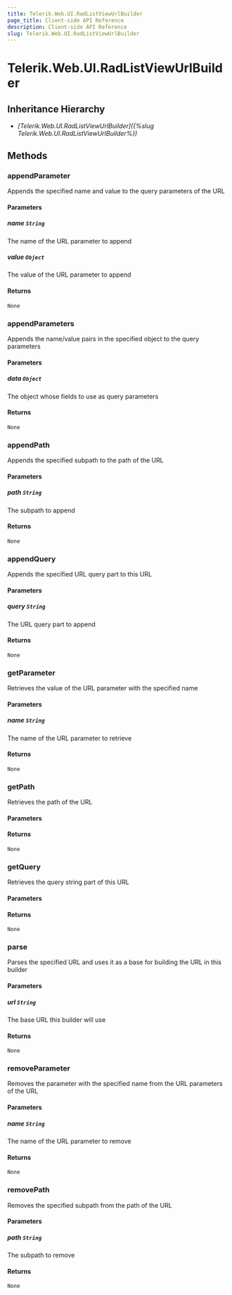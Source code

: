 ```yaml
---
title: Telerik.Web.UI.RadListViewUrlBuilder
page_title: Client-side API Reference
description: Client-side API Reference
slug: Telerik.Web.UI.RadListViewUrlBuilder
---
```


# Telerik.Web.UI.RadListViewUrlBuilder  

## Inheritance Hierarchy

* *[Telerik.Web.UI.RadListViewUrlBuilder]({%slug Telerik.Web.UI.RadListViewUrlBuilder%})*

## Methods

###  appendParameter

Appends the specified name and value to the query parameters of the URL

#### Parameters

##### name `String`

The name of the URL parameter to append

##### value `Object`

The value of the URL parameter to append

#### Returns

`None` 

###  appendParameters

Appends the name/value pairs in the specified object to the query parameters

#### Parameters

##### data `Object`

The object whose fields to use as query parameters

#### Returns

`None` 

###  appendPath

Appends the specified subpath to the path of the URL

#### Parameters

##### path `String`

The subpath to append

#### Returns

`None` 

###  appendQuery

Appends the specified URL query part to this URL

#### Parameters

##### query `String`

The URL query part to append

#### Returns

`None` 

###  getParameter

Retrieves the value of the URL parameter with the specified name

#### Parameters

##### name `String`

The name of the URL parameter to retrieve

#### Returns

`None` 

###  getPath

Retrieves the path of the URL

#### Parameters

#### Returns

`None` 

###  getQuery

Retrieves the query string part of this URL

#### Parameters

#### Returns

`None` 

###  parse

Parses the specified URL and uses it as a base for building the URL in this builder

#### Parameters

##### url `String`

The base URL this builder will use

#### Returns

`None` 

###  removeParameter

Removes the parameter with the specified name from the URL parameters of the URL

#### Parameters

##### name `String`

The name of the URL parameter to remove

#### Returns

`None` 

###  removePath

Removes the specified subpath from the path of the URL

#### Parameters

##### path `String`

The subpath to remove

#### Returns

`None` 


